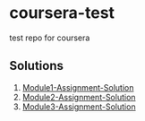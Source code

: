 # coursera-test
test repo for coursera
## Solutions

1. [Module1-Assignment-Solution](https://omargard.github.io/coursera-test//module1-solution)
2. [Module2-Assignment-Solution](https://omargard.github.io/coursera-test//module2-solution)
3. [Module3-Assignment-Solution](https://omargard.github.io/coursera-test//module3-solution)